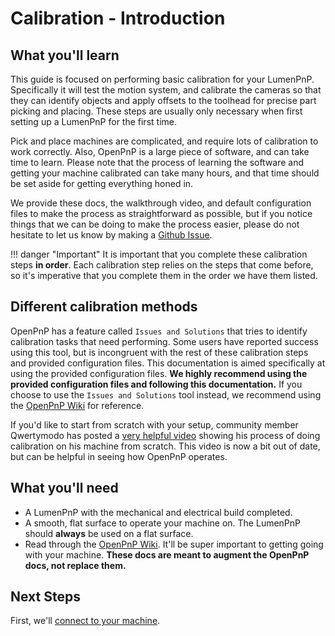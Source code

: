 # Calibration - Introduction

## What you'll learn

This guide is focused on performing basic calibration for your LumenPnP. Specifically it will test the motion system, and calibrate the cameras so that they can identify objects and apply offsets to the toolhead for precise part picking and placing. These steps are usually only necessary when first setting up a LumenPnP for the first time.

Pick and place machines are complicated, and require lots of calibration to work correctly. Also, OpenPnP is a large piece of software, and can take time to learn. Please note that the process of learning the software and getting your machine calibrated can take many hours, and that time should be set aside for getting everything honed in.

We provide these docs, the walkthrough video, and default configuration files to make the process as straightforward as possible, but if you notice things that we can be doing to make the process easier, please do not hesitate to let us know by making a [Github Issue](https://github.com/opulo-inc/docs/issues).

!!! danger "Important"
    It is important that you complete these calibration steps **in order**. Each calibration step relies on the steps that come before, so it's imperative that you complete them in the order we have them listed.

## Different calibration methods

OpenPnP has a feature called `Issues and Solutions` that tries to identify calibration tasks that need performing. Some users have reported success using this tool, but is incongruent with the rest of these calibration steps and provided configuration files. This documentation is aimed specifically at using the provided configuration files. **We highly recommend using the provided configuration files and following this documentation.** If you choose to use the `Issues and Solutions` tool instead, we recommend using the [OpenPnP Wiki](https://github.com/openpnp/openpnp/wiki) for reference.

If you'd like to start from scratch with your setup, community member Qwertymodo has posted a [very helpful video](https://www.youtube.com/watch?v=vuFalyzcCZA) showing his process of doing calibration on his machine from scratch. This video is now a bit out of date, but can be helpful in seeing how OpenPnP operates.

## **What you'll need**

- A LumenPnP with the mechanical and electrical build completed.
- A smooth, flat surface to operate your machine on. The LumenPnP should **always** be used on a flat surface.
- Read through the [OpenPnP Wiki](https://github.com/openpnp/openpnp/wiki/User-Manual). It'll be super important to getting going with your machine. **These docs are meant to augment the OpenPnP docs, not replace them.**

## **Next Steps**

First, we'll [connect to your machine](2-connect-to-machine/index.md).
